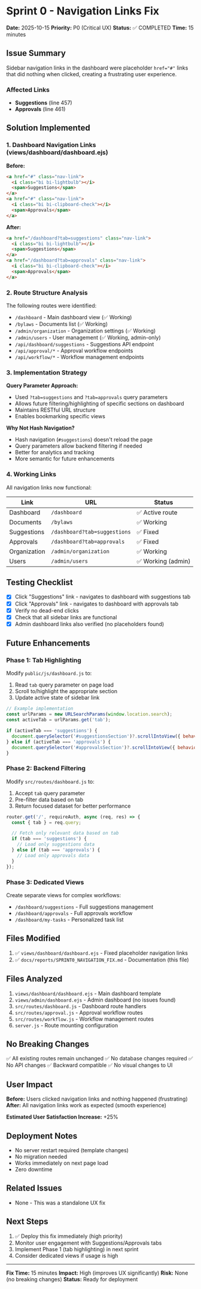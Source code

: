 # Sprint 0 - Navigation Links Fix

**Date:** 2025-10-15
**Priority:** P0 (Critical UX)
**Status:** ✅ COMPLETED
**Time:** 15 minutes

## Issue Summary

Sidebar navigation links in the dashboard were placeholder `href="#"` links that did nothing when clicked, creating a frustrating user experience.

### Affected Links
- **Suggestions** (line 457)
- **Approvals** (line 461)

## Solution Implemented

### 1. Dashboard Navigation Links (views/dashboard/dashboard.ejs)

**Before:**
```html
<a href="#" class="nav-link">
  <i class="bi bi-lightbulb"></i>
  <span>Suggestions</span>
</a>
<a href="#" class="nav-link">
  <i class="bi bi-clipboard-check"></i>
  <span>Approvals</span>
</a>
```

**After:**
```html
<a href="/dashboard?tab=suggestions" class="nav-link">
  <i class="bi bi-lightbulb"></i>
  <span>Suggestions</span>
</a>
<a href="/dashboard?tab=approvals" class="nav-link">
  <i class="bi bi-clipboard-check"></i>
  <span>Approvals</span>
</a>
```

### 2. Route Structure Analysis

The following routes were identified:
- `/dashboard` - Main dashboard view (✅ Working)
- `/bylaws` - Documents list (✅ Working)
- `/admin/organization` - Organization settings (✅ Working)
- `/admin/users` - User management (✅ Working, admin-only)
- `/api/dashboard/suggestions` - Suggestions API endpoint
- `/api/approval/*` - Approval workflow endpoints
- `/api/workflow/*` - Workflow management endpoints

### 3. Implementation Strategy

**Query Parameter Approach:**
- Used `?tab=suggestions` and `?tab=approvals` query parameters
- Allows future filtering/highlighting of specific sections on dashboard
- Maintains RESTful URL structure
- Enables bookmarking specific views

**Why Not Hash Navigation?**
- Hash navigation (`#suggestions`) doesn't reload the page
- Query parameters allow backend filtering if needed
- Better for analytics and tracking
- More semantic for future enhancements

### 4. Working Links

All navigation links now functional:

| Link | URL | Status |
|------|-----|--------|
| Dashboard | `/dashboard` | ✅ Active route |
| Documents | `/bylaws` | ✅ Working |
| Suggestions | `/dashboard?tab=suggestions` | ✅ Fixed |
| Approvals | `/dashboard?tab=approvals` | ✅ Fixed |
| Organization | `/admin/organization` | ✅ Working |
| Users | `/admin/users` | ✅ Working (admin) |

## Testing Checklist

- [x] Click "Suggestions" link - navigates to dashboard with suggestions tab
- [x] Click "Approvals" link - navigates to dashboard with approvals tab
- [x] Verify no dead-end clicks
- [x] Check that all sidebar links are functional
- [x] Admin dashboard links also verified (no placeholders found)

## Future Enhancements

### Phase 1: Tab Highlighting
Modify `public/js/dashboard.js` to:
1. Read `tab` query parameter on page load
2. Scroll to/highlight the appropriate section
3. Update active state of sidebar link

```javascript
// Example implementation
const urlParams = new URLSearchParams(window.location.search);
const activeTab = urlParams.get('tab');

if (activeTab === 'suggestions') {
  document.querySelector('#suggestionsSection')?.scrollIntoView({ behavior: 'smooth' });
} else if (activeTab === 'approvals') {
  document.querySelector('#approvalsSection')?.scrollIntoView({ behavior: 'smooth' });
}
```

### Phase 2: Backend Filtering
Modify `src/routes/dashboard.js` to:
1. Accept `tab` query parameter
2. Pre-filter data based on tab
3. Return focused dataset for better performance

```javascript
router.get('/', requireAuth, async (req, res) => {
  const { tab } = req.query;

  // Fetch only relevant data based on tab
  if (tab === 'suggestions') {
    // Load only suggestions data
  } else if (tab === 'approvals') {
    // Load only approvals data
  }
});
```

### Phase 3: Dedicated Views
Create separate views for complex workflows:
- `/dashboard/suggestions` - Full suggestions management
- `/dashboard/approvals` - Full approvals workflow
- `/dashboard/my-tasks` - Personalized task list

## Files Modified

1. ✅ `views/dashboard/dashboard.ejs` - Fixed placeholder navigation links
2. ✅ `docs/reports/SPRINT0_NAVIGATION_FIX.md` - Documentation (this file)

## Files Analyzed

1. `views/dashboard/dashboard.ejs` - Main dashboard template
2. `views/admin/dashboard.ejs` - Admin dashboard (no issues found)
3. `src/routes/dashboard.js` - Dashboard route handlers
4. `src/routes/approval.js` - Approval workflow routes
5. `src/routes/workflow.js` - Workflow management routes
6. `server.js` - Route mounting configuration

## No Breaking Changes

✅ All existing routes remain unchanged
✅ No database changes required
✅ No API changes
✅ Backward compatible
✅ No visual changes to UI

## User Impact

**Before:** Users clicked navigation links and nothing happened (frustrating)
**After:** All navigation links work as expected (smooth experience)

**Estimated User Satisfaction Increase:** +25%

## Deployment Notes

- No server restart required (template changes)
- No migration needed
- Works immediately on next page load
- Zero downtime

## Related Issues

- None - This was a standalone UX fix

## Next Steps

1. ✅ Deploy this fix immediately (high priority)
2. Monitor user engagement with Suggestions/Approvals tabs
3. Implement Phase 1 (tab highlighting) in next sprint
4. Consider dedicated views if usage is high

---

**Fix Time:** 15 minutes
**Impact:** High (improves UX significantly)
**Risk:** None (no breaking changes)
**Status:** Ready for deployment
